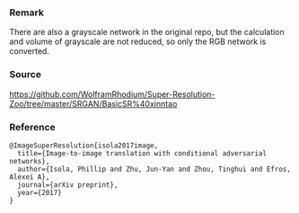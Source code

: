 ### Remark

There are also a grayscale network in the original repo, but the calculation and volume of grayscale are not reduced, so only the RGB network is converted.

### Source

https://github.com/WolframRhodium/Super-Resolution-Zoo/tree/master/SRGAN/BasicSR%40xinntao

### Reference
```TeX
@ImageSuperResolution{isola2017image,
  title={Image-to-image translation with conditional adversarial networks},
  author={Isola, Phillip and Zhu, Jun-Yan and Zhou, Tinghui and Efros, Alexei A},
  journal={arXiv preprint},
  year={2017}
}
```